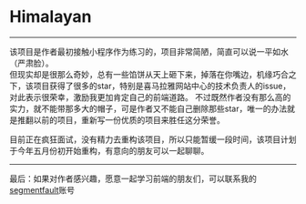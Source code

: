 # Himalayan

------
该项目是作者最初接触小程序作为练习的，项目非常简陋，简直可以说一平如水（严肃脸）。  
但现实却是很那么奇妙，总有一些馅饼从天上砸下来，掉落在你嘴边，机缘巧合之下，该项目获得了很多的star，特别是喜马拉雅网站中心的技术负责人的issue，对此表示很荣幸，激励我更加肯定自己的前端道路。  不过既然作者没有那么高的实力，就不能带那多大的帽子，可是作者又不能自己删除那些star，唯一的办法就是推翻以前的项目，重新写一份优质的项目来胜任这分荣誉。
  
目前正在疯狂面试，没有精力去重构该项目，所以只能暂缓一段时间，该项目计划于今年五月份初开始重构，有意向的朋友可以一起聊聊。

----

最后：如果对作者感兴趣，愿意一起学习前端的朋友们，可以联系我的[segmentfault](https://segmentfault.com/u/spike_5aae27dfc9a8f)账号
